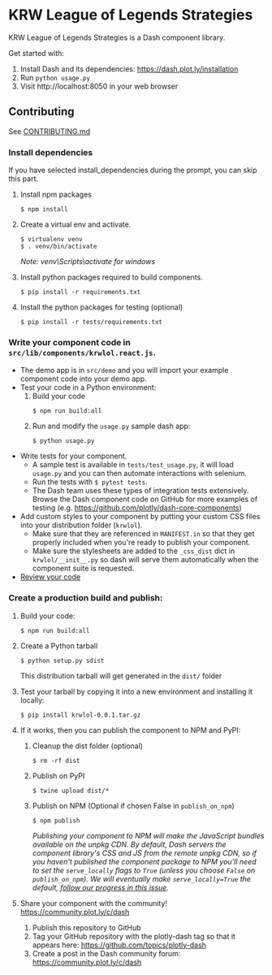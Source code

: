 # KRW League of Legends Strategies

KRW League of Legends Strategies is a Dash component library.

Get started with:
1. Install Dash and its dependencies: https://dash.plot.ly/installation
2. Run `python usage.py`
3. Visit http://localhost:8050 in your web browser

## Contributing

See [CONTRIBUTING.md](./CONTRIBUTING.md)

### Install dependencies

If you have selected install_dependencies during the prompt, you can skip this part.

1. Install npm packages
    ```
    $ npm install
    ```
2. Create a virtual env and activate.
    ```
    $ virtualenv venv
    $ . venv/bin/activate
    ```
    _Note: venv\Scripts\activate for windows_

3. Install python packages required to build components.
    ```
    $ pip install -r requirements.txt
    ```
4. Install the python packages for testing (optional)
    ```
    $ pip install -r tests/requirements.txt
    ```

### Write your component code in `src/lib/components/krwlol.react.js`. 

- The demo app is in `src/demo` and you will import your example component code into your demo app.
- Test your code in a Python environment:
    1. Build your code
        ```
        $ npm run build:all
        ```
    2. Run and modify the `usage.py` sample dash app:
        ```
        $ python usage.py
        ```
- Write tests for your component.
    - A sample test is available in `tests/test_usage.py`, it will load `usage.py` and you can then automate interactions with selenium.
    - Run the tests with `$ pytest tests`.
    - The Dash team uses these types of integration tests extensively. Browse the Dash component code on GitHub for more examples of testing (e.g. https://github.com/plotly/dash-core-components)
- Add custom styles to your component by putting your custom CSS files into your distribution folder (`krwlol`).
    - Make sure that they are referenced in `MANIFEST.in` so that they get properly included when you're ready to publish your component.
    - Make sure the stylesheets are added to the `_css_dist` dict in `krwlol/__init__.py` so dash will serve them automatically when the component suite is requested.
- [Review your code](./review_checklist.md)

### Create a production build and publish:

1. Build your code:
    ```
    $ npm run build:all
    ```
2. Create a Python tarball
    ```
    $ python setup.py sdist
    ```
    This distribution tarball will get generated in the `dist/` folder

3. Test your tarball by copying it into a new environment and installing it locally:
    ```
    $ pip install krwlol-0.0.1.tar.gz
    ```

4. If it works, then you can publish the component to NPM and PyPI:
    1. Cleanup the dist folder (optional)
        ```
        $ rm -rf dist
        ```
    2. Publish on PyPI
        ```
        $ twine upload dist/*
        ```
    3. Publish on NPM (Optional if chosen False in `publish_on_npm`)
        ```
        $ npm publish
        ```
        _Publishing your component to NPM will make the JavaScript bundles available on the unpkg CDN. By default, Dash servers the component library's CSS and JS from the remote unpkg CDN, so if you haven't published the component package to NPM you'll need to set the `serve_locally` flags to `True` (unless you choose `False` on `publish_on_npm`). We will eventually make `serve_locally=True` the default, [follow our progress in this issue](https://github.com/plotly/dash/issues/284)._
5. Share your component with the community! https://community.plot.ly/c/dash
    1. Publish this repository to GitHub
    2. Tag your GitHub repository with the plotly-dash tag so that it appears here: https://github.com/topics/plotly-dash
    3. Create a post in the Dash community forum: https://community.plot.ly/c/dash

